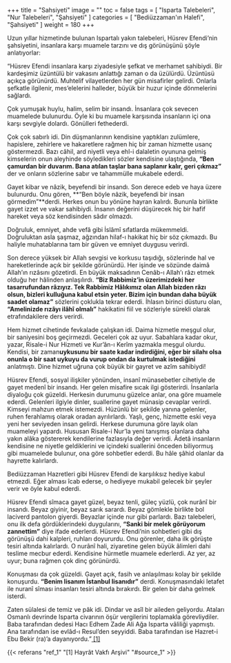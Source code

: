 +++
title = "Sahsiyeti"
image = ""
toc = false
tags = [
    "Isparta Talebeleri",
    "Nur Talebeleri",
    "Şahsiyeti"
]
categories = [
    "Bediüzzaman'ın Halefi", 
    "Şahsiyeti"
]
weight = 180
+++

Uzun yıllar hizmetinde bulunan Ispartalı yakın talebeleri, Hüsrev Efendi’nin şahsiyetini, insanlara karşı muamele tarzını ve dış görünüşünü şöyle anlatıyorlar:


“Hüsrev Efendi insanlara karşı ziyadesiyle şefkat ve merhamet sahibiydi. Bir kardeşimiz üzüntülü bir vakasını anlattığı zaman o da üzülürdü. Üzüntüsü açıkça görünürdü. Muhtelif vilayetlerden her gün misafirler gelirdi. Onlarla şefkatle ilgilenir, mes’elelerini halleder, büyük bir huzur içinde dönmelerini sağlardı.

Çok yumuşak huylu, halim, selim bir insandı. İnsanlara çok sevecen muamelede bulunurdu. Öyle ki bu muamele karşısında insanların içi ona karşı sevgiyle dolardı. Gönülleri fethederdi.

Çok çok sabırlı idi. Din düşmanlarının kendisine yaptıkları zulümlere, hapislere, zehirlere ve hakaretlere rağmen hiç bir zaman hizmette usanç göstermezdi. Bazı câhil, ard niyetli veya ehl-i dalaletin oyununa gelmiş kimselerin onun aleyhinde söyledikleri sözler kendisine ulaştığında, **“Ben çamurdan bir duvarım. Bana atılan taşlar bana saplanır kalır, geri çıkmaz”**  der ve onların sözlerine sabır ve tahammülle mukabele ederdi.

Gayet kibar ve nâzik, beyefendi bir insandı. Son derece edeb ve haya üzere bulunurdu. Onu gören,  **“Ben böyle nâzik, beyefendi bir insan görmedim”**derdi. Herkes onun bu yönüne hayran kalırdı. Bununla birlikte gayet izzet ve vakar sahibiydi. İnsanın değerini düşürecek hiç bir hafif hareket veya söz kendisinden sâdır olmazdı.

Doğruluk, emniyet, ahde vefâ gibi İslâmî sıfatlarda mükemmeldi. Doğruluktan asla şaşmaz, ağzından hilaf-ı hakikat hiç bir söz çıkmazdı. Bu haliyle muhatablarına tam bir güven ve emniyet duygusu verirdi.

Son derece yüksek bir Allah sevgisi ve korkusu taşıdığı, sözlerinde hal ve hareketlerinde açık bir şekilde görünürdü. Her işinde ve sözünde daimâ Allah’ın rızâsını gözetirdi. En büyük maksadının Cenâb-ı Allah’ı râzı etmek olduğu her hâlinden anlaşılırdı. **“Biz Rabbimiz’in üzerimizdeki her tasarrufundan râzıyız. Tek Rabbimiz Hâlıkımız olan Allah bizden râzı olsun, bizleri kulluğuna kabul etsin yeter. Bizim için bundan daha büyük saadet olamaz”**  sözlerini çoklukla tekrar ederdi. İhlasın birinci düsturu olan,  **“Amelinizde rızâyı ilâhî olmalı”**  hakikatini fiil ve sözleriyle sürekli olarak etrafındakilere ders verirdi.

Hem hizmet cihetinde fevkalade çalışkan idi. Daima hizmetle meşgul olur, bir saniyesini boş geçirmezdi. Geceleri çok az uyur. Sabahlara kadar okur, yazar, Risale-i Nur Hizmeti ve Kur’ân-ı Kerîm yazmakla meşgul olurdu. Kendisi, bir zaman**uykusunu bir saate kadar indirdiğini, eğer bir silahı olsa onunla o bir saat uykuyu da vurup ondan da kurtulmak istediğini**  anlatmıştı. Dine hizmet uğruna çok büyük bir gayret ve azîm sahibiydi!

Hüsrev Efendi, sosyal ilişkiler yönünden, insanî münasebetler cihetiyle de gayet medenî bir insandı. Her gelen misafire sıcak ilgi gösterirdi. İnsanlarla diyaloğu çok güzeldi. Herkesin durumunu güzelce anlar, ona göre muamele ederdi. Gelenleri ilgiyle dinler, suallerine gayet münasip cevaplar verirdi. Kimseyi mahzun etmek istemezdi. Hüzünlü bir şekilde yanına gelenler, ruhen ferahlamış olarak oradan ayrılırlardı. Yaşlı, genç, hizmette eski veya yeni her seviyeden insan gelirdi. Herkese durumuna göre layık olan muameleyi yapardı. Hususan Risale-i Nur’la yeni tanışmış olanlara daha yakın alâka göstererek kendilerine fazlasıyla değer verirdi. Âdetâ insanların kendisine ne niyetle geldiklerini ve içindeki suallerini önceden biliyormuş gibi muamelede bulunur, ona göre sohbetler ederdi. Bu hâle şâhid olanlar da hayrette kalırlardı.

Bediüzzaman Hazretleri gibi Hüsrev Efendi de karşılıksız hediye kabul etmezdi. Eğer alması îcab ederse, o hediyeye mukabil gelecek bir şeyler verir ve öyle kabul ederdi.

Hüsrev Efendi sîmaca gayet güzel, beyaz tenli, güleç yüzlü, çok nurânî bir insandı. Beyaz giyinir, beyaz sarık sarardı. Beyaz gömlekle birlikte bol laciverd pantolon giyerdi. Beyazlar içinde nur gibi parlardı. Bazı talebeleri, onu ilk defa gördüklerindeki duygularını,  **“Sanki bir melek görüyorum zannettim”**  diye ifade ederlerdi. Hüsrev Efendi’nin sohbetleri gibi dış görünüşü dahi kalpleri, ruhları doyururdu. Onu görenler, daha ilk görüşte tesiri altında kalırlardı. O nurânî hali, ziyaretine gelen büyük âlimleri dahi teslime mecbur ederdi. Kendisine hürmetle muamele ederlerdi. Az yer, az uyur; buna rağmen çok dinç görünürdü.

Konuşması da çok güzeldi. Gayet açık, fasih ve anlaşılması kolay bir şekilde konuşurdu.  **“Benim lisanım İstanbul lisanıdır”**  derdi. Konuşmasındaki letafet ile nuranî sîması insanları tesiri altında bırakırdı. Bir gelen bir daha gelmek isterdi.

Zaten sülalesi de temiz ve pâk idi. Dindar ve asîl bir aileden geliyordu. Ataları Osmanlı devrinde Isparta civarının öşür vergilerini toplamakla görevliydiler. Baba tarafından dedesi Hacı Edhem Zade Ali Ağa Isparta vâliliği yapmıştı. Ana tarafından ise evlâd-ı Resul’den seyyiddi. Baba tarafından ise Hazret-i Ebu Bekir (ra)’a dayanıyordu.”<a name="source_1" href="#ref_1"> [1] </a>


{{< referans "ref_1" "[1] Hayrât Vakfı Arşivi" "#source_1" >}}
